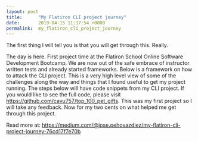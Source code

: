 ```yaml
---
layout: post
title:      "My Flatiron CLI project journey"
date:       2019-04-15 11:17:54 +0000
permalink:  my_flatiron_cli_project_journey
---
```



The first thing I will tell you is that you will get through this. Really.

The day is here. First project time at the Flatiron School Online Software Development Bootcamp. We are now out of the safe embrace of instructor written tests and already started frameworks. Below is a framework on how to attack the CLI project. This is a very high level view of some of the challenges along the way and things that I found useful to get my project running. The steps below will have code snippets from my CLI project. If you would like to see the full code, please visit https://github.com/cavu757/top_100_pet_gifts. This was my first project so I will take any feedback. Now for my two cents on what helped me get through this project.

Read more at: https://medium.com/@jose.pehovazdiez/my-flatiron-cli-project-journey-76cd17f7e70b
